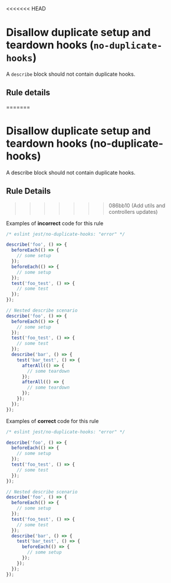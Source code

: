 <<<<<<< HEAD
# Disallow duplicate setup and teardown hooks (`no-duplicate-hooks`)

<!-- end auto-generated rule header -->

A `describe` block should not contain duplicate hooks.

## Rule details
=======
# Disallow duplicate setup and teardown hooks (no-duplicate-hooks)

A describe block should not contain duplicate hooks.

## Rule Details
>>>>>>> 086bb10 (Add utils and controllers updates)

Examples of **incorrect** code for this rule

```js
/* eslint jest/no-duplicate-hooks: "error" */

describe('foo', () => {
  beforeEach(() => {
    // some setup
  });
  beforeEach(() => {
    // some setup
  });
  test('foo_test', () => {
    // some test
  });
});

// Nested describe scenario
describe('foo', () => {
  beforeEach(() => {
    // some setup
  });
  test('foo_test', () => {
    // some test
  });
  describe('bar', () => {
    test('bar_test', () => {
      afterAll(() => {
        // some teardown
      });
      afterAll(() => {
        // some teardown
      });
    });
  });
});
```

Examples of **correct** code for this rule

```js
/* eslint jest/no-duplicate-hooks: "error" */

describe('foo', () => {
  beforeEach(() => {
    // some setup
  });
  test('foo_test', () => {
    // some test
  });
});

// Nested describe scenario
describe('foo', () => {
  beforeEach(() => {
    // some setup
  });
  test('foo_test', () => {
    // some test
  });
  describe('bar', () => {
    test('bar_test', () => {
      beforeEach(() => {
        // some setup
      });
    });
  });
});
```
